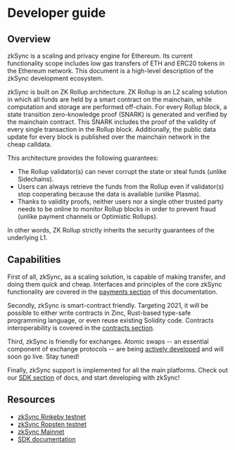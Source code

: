 # Developer guide

## Overview

zkSync is a scaling and privacy engine for Ethereum. Its current functionality scope includes low gas transfers of ETH
and ERC20 tokens in the Ethereum network. This document is a high-level description of the zkSync development ecosystem.

zkSync is built on ZK Rollup architecture. ZK Rollup is an L2 scaling solution in which all funds are held by a smart
contract on the mainchain, while computation and storage are performed off-chain. For every Rollup block, a state
transition zero-knowledge proof (SNARK) is generated and verified by the mainchain contract. This SNARK includes the
proof of the validity of every single transaction in the Rollup block. Additionally, the public data update for every
block is published over the mainchain network in the cheap calldata.

This architecture provides the following guarantees:

- The Rollup validator(s) can never corrupt the state or steal funds (unlike Sidechains).
- Users can always retrieve the funds from the Rollup even if validator(s) stop cooperating because the data is
  available (unlike Plasma).
- Thanks to validity proofs, neither users nor a single other trusted party needs to be online to monitor Rollup blocks
  in order to prevent fraud (unlike payment channels or Optimistic Rollups).

In other words, ZK Rollup strictly inherits the security guarantees of the underlying L1.

## Capabilities

First of all, zkSync, as a scaling solution, is capable of making transfer, and doing them quick and cheap. Interfaces
and principles of the core zkSync functionality are covered in the [payments section](/dev/payments) of this
documentation.

Secondly, zkSync is smart-contract friendly. Targeting 2021, it will be possible to either write contracts in Zinc,
Rust-based type-safe programming language, or even reuse existing Solidity code. Contracts interoperability is covered
in the [contracts section](/dev/contracts).

Third, zkSync is friendly for exchanges. Atomic swaps -- an essential component of exchange protocols -- are being
[actively developed](https://github.com/matter-labs/atomic-swaps) and will soon go live. Stay tuned!

Finally, zkSync support is implemented for all the main platforms. Check out our [SDK section](/api/sdk) of docs, and
start developing with zkSync!

## Resources

- [zkSync Rinkeby testnet](https://rinkeby.zksync.io)
- [zkSync Ropsten testnet](https://ropsten.zksync.io)
- [zkSync Mainnet](https://wallet.zksync.io)
- [SDK documentation](/api/sdk/)
